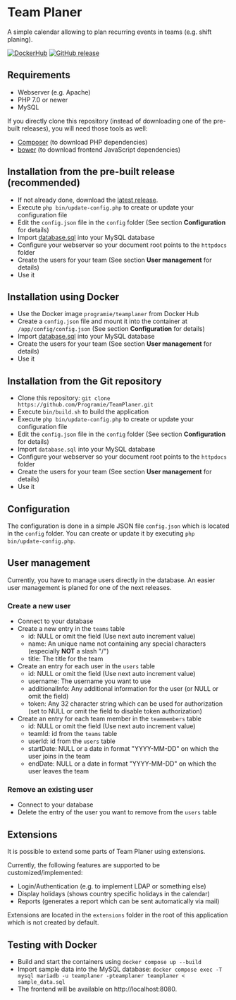 # Team Planer

A simple calendar allowing to plan recurring events in teams (e.g. shift planing).

[![DockerHub](https://img.shields.io/badge/download-DockerHub-blue?logo=docker)](https://hub.docker.com/r/programie/teamplaner)
[![GitHub release](https://img.shields.io/github/v/release/Programie/TeamPlaner)](https://github.com/Programie/TeamPlaner/releases/latest)

## Requirements

   * Webserver (e.g. Apache)
   * PHP 7.0 or newer
   * MySQL

If you directly clone this repository (instead of downloading one of the pre-built releases), you will need those tools as well:

   * [Composer](https://getcomposer.org) (to download PHP dependencies)
   * [bower](http://bower.io) (to download frontend JavaScript dependencies)

## Installation from the pre-built release (recommended)

   * If not already done, download the [latest release](https://github.com/Programie/TeamPlaner/releases/latest).
   * Execute `php bin/update-config.php` to create or update your configuration file
   * Edit the `config.json` file in the `config` folder (See section **Configuration** for details)
   * Import [database.sql](database.sql) into your MySQL database
   * Configure your webserver so your document root points to the `httpdocs` folder
   * Create the users for your team (See section **User management** for details)
   * Use it

## Installation using Docker

   * Use the Docker image `programie/teamplaner` from Docker Hub
   * Create a `config.json` file and mount it into the container at `/app/config/config.json` (See section **Configuration** for details)
   * Import [database.sql](database.sql) into your MySQL database
   * Create the users for your team (See section **User management** for details)
   * Use it

## Installation from the Git repository

   * Clone this repository: `git clone https://github.com/Programie/TeamPlaner.git`
   * Execute `bin/build.sh` to build the application
   * Execute `php bin/update-config.php` to create or update your configuration file
   * Edit the `config.json` file in the `config` folder (See section **Configuration** for details)
   * Import `database.sql` into your MySQL database
   * Configure your webserver so your document root points to the `httpdocs` folder
   * Create the users for your team (See section **User management** for details)
   * Use it

## Configuration

The configuration is done in a simple JSON file `config.json` which is located in the `config` folder. You can create or update it by executing `php bin/update-config.php`.

## User management

Currently, you have to manage users directly in the database. An easier user management is planed for one of the next releases.

### Create a new user

   * Connect to your database
   * Create a new entry in the `teams` table
      * id: NULL or omit the field (Use next auto increment value)
      * name: An unique name not containing any special characters (especially **NOT** a slash "/")
      * title: The title for the team
   * Create an entry for each user in the `users` table
      * id: NULL or omit the field (Use next auto increment value)
      * username: The username you want to use
      * additionalInfo: Any additional information for the user (or NULL or omit the field)
      * token: Any 32 character string which can be used for authorization (set to NULL or omit the field to disable token authorization)
   * Create an entry for each team member in the `teammembers` table
      * id: NULL or omit the field (Use next auto increment value)
      * teamId: id from the `teams` table
      * userId: id from the `users` table
      * startDate: NULL or a date in format "YYYY-MM-DD" on which the user joins in the team
      * endDate: NULL or a date in format "YYYY-MM-DD" on which the user leaves the team

### Remove an existing user

   * Connect to your database
   * Delete the entry of the user you want to remove from the `users` table

## Extensions

It is possible to extend some parts of Team Planer using extensions.

Currently, the following features are supported to be customized/implemented:

   * Login/Authentication (e.g. to implement LDAP or something else)
   * Display holidays (shows country specific holidays in the calendar)
   * Reports (generates a report which can be sent automatically via mail)

Extensions are located in the `extensions` folder in the root of this application which is not created by default.

## Testing with Docker

* Build and start the containers using `docker compose up --build`
* Import sample data into the MySQL database: `docker compose exec -T mysql mariadb -u teamplaner -pteamplaner teamplaner < sample_data.sql`
* The frontend will be available on http://localhost:8080.